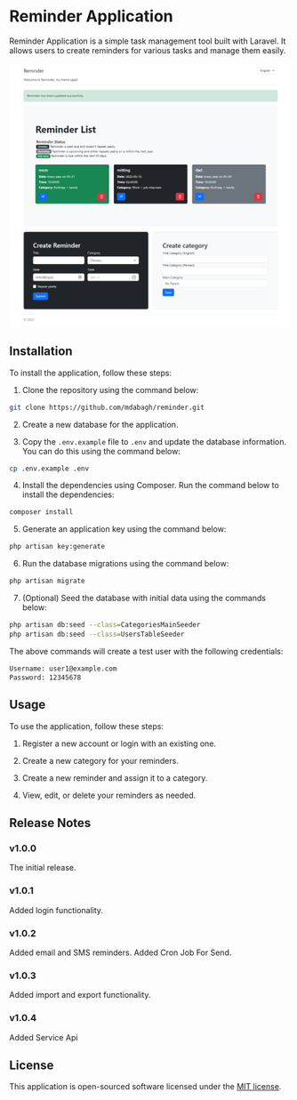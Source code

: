 # Reminder Application

Reminder Application is a simple task management tool built with Laravel. It allows users to create reminders for various tasks and manage them easily.

![Screenshot of the Reminder App](https://github.com/mdabagh/reminder/blob/main/reminder-screenshot.png)

## Installation

To install the application, follow these steps:

1. Clone the repository using the command below:
```bash
git clone https://github.com/mdabagh/reminder.git
```

2. Create a new database for the application.

3. Copy the `.env.example` file to `.env` and update the database information. You can do this using the command below:
```bash
cp .env.example .env
```

4. Install the dependencies using Composer. Run the command below to install the dependencies:
```bash
composer install
```

5. Generate an application key using the command below:
```bash
php artisan key:generate
```

6. Run the database migrations using the command below:
```bash
php artisan migrate
```

7. (Optional) Seed the database with initial data using the commands below:
```bash
php artisan db:seed --class=CategoriesMainSeeder
php artisan db:seed --class=UsersTableSeeder
```
The above commands will create a test user with the following credentials:
```
Username: user1@example.com
Password: 12345678
```

## Usage

To use the application, follow these steps:

1. Register a new account or login with an existing one.

2. Create a new category for your reminders.

3. Create a new reminder and assign it to a category.

4. View, edit, or delete your reminders as needed.


## Release Notes
### v1.0.0
The initial release.

### v1.0.1
Added login functionality.

### v1.0.2
Added email and SMS reminders.
Added Cron Job For Send.

### v1.0.3
Added import and export functionality.

### v1.0.4
Added Service Api


## License

This application is open-sourced software licensed under the [MIT license](https://opensource.org/licenses/MIT).

